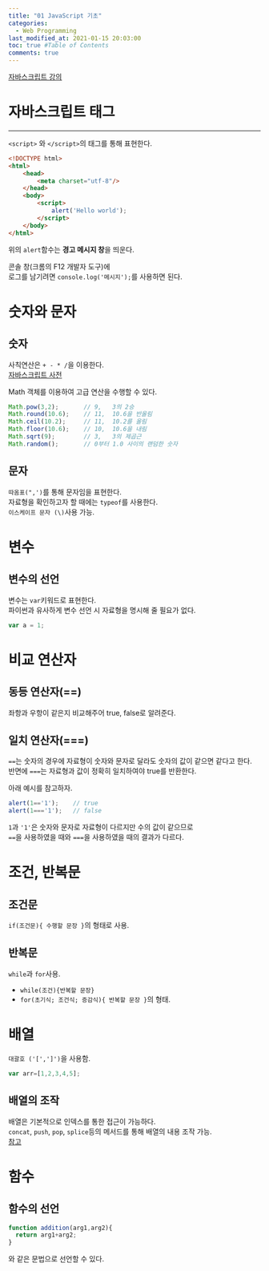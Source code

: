 ```yaml
---
title: "01 JavaScript 기초"
categories: 
  - Web Programming
last_modified_at: 2021-01-15 20:03:00
toc: true #Table of Contents
comments: true
---
```



[자바스크립트 강의](https://opentutorials.org/course/743/4646)


# 자바스크립트 태그
---
`<script>` 와 `</script>`의 태그를 통해 표현한다.
```html
<!DOCTYPE html>
<html>
    <head>
        <meta charset="utf-8"/>
    </head>
    <body>
        <script>
            alert('Hello world');
        </script>
    </body>
</html>
```

위의 `alert`함수는 **경고 메시지 창**을 띄운다. 

콘솔 창(크롬의 F12 개발자 도구)에  
로그를 남기려면 `console.log('메시지');`를 사용하면 된다.

# 숫자와 문자  
## 숫자
사칙연산은 `+ - * /`을 이용한다.  
[자바스크립트 사전](https://opentutorials.org/course/50/39)

Math 객체를 이용하여 고급 연산을 수행할 수 있다.
```javascript
Math.pow(3,2);       // 9,   3의 2승 
Math.round(10.6);    // 11,  10.6을 반올림
Math.ceil(10.2);     // 11,  10.2를 올림
Math.floor(10.6);    // 10,  10.6을 내림
Math.sqrt(9);        // 3,   3의 제곱근
Math.random();       // 0부터 1.0 사이의 랜덤한 숫자
```

## 문자
`따옴표(",')`를 통해 문자임을 표현한다.  
자료형을 확인하고자 할 때에는 `typeof`를 사용한다.  
`이스케이프 문자 (\)`사용 가능.

# 변수
## 변수의 선언
변수는 `var`키워드로 표현한다.  
파이썬과 유사하게 변수 선언 시 자료형을 명시해 줄 필요가 없다.
```javascript
var a = 1;
```

# 비교 연산자

## 동등 연산자(==)
좌항과 우항이 같은지 비교해주어 true, false로 알려준다.

## 일치 연산자(===)
`==`는 숫자의 경우에 자료형이 숫자와 문자로 달라도 숫자의 값이 같으면 같다고 한다.  
반면에 `===`는 자료형과 값이 정확히 일치하여야 true를 반환한다.

아래 예시를 참고하자.  
```javascript
alert(1=='1');    // true
alert(1==='1');   // false
```
`1`과 `'1'`은 숫자와 문자로 자료형이 다르지만 수의 값이 같으므로  
`==`을 사용하였을 때와 `===`을 사용하였을 때의 결과가 다르다.

# 조건, 반복문 
## 조건문
`if(조건문){ 수행할 문장 }`의 형태로 사용.

## 반복문
`while`과 `for`사용.  
- `while(조건){반복할 문장}`  
- `for(초기식; 조건식; 증감식){ 반복할 문장 }`의 형태.

# 배열
`대괄호 ('[',']')`을 사용함.  
```javascript
var arr=[1,2,3,4,5];
```

## 배열의 조작
배열은 기본적으로 인덱스를 통한 접근이 가능하다.  
`concat`, `push`, `pop`, `splice`등의 메서드를 통해 배열의 내용 조작 가능.  
[참고](https://opentutorials.org/course/743/4736)  

# 함수
## 함수의 선언
```javascript
function addition(arg1,arg2){
  return arg1+arg2;
}
```
와 같은 문법으로 선언할 수 있다.
